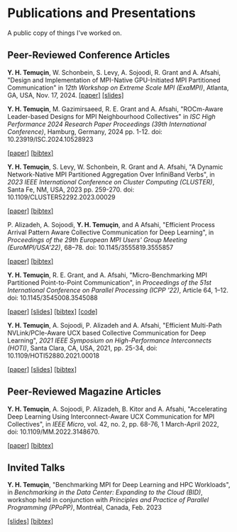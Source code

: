 # Publications and Presentations
A public copy of things I've worked on.

## Peer-Reviewed Conference Articles
**Y. H. Temuçin**, W. Schonbein, S. Levy, A. Sojoodi, R. Grant and A. Afsahi, "Design and Implementation of MPI-Native GPU-Initiated MPI Partitioned Communication" in *12th Workshop on Extreme Scale MPI (ExaMPI)*, Atlanta, GA, USA, Nov. 17, 2024.
[\[paper\]](./2024_ExaMPI/2024_ExaMPI.pdf) [\[slides\]](./2024_ExaMPI/2024_ExaMPI_slides.bib)

**Y. H. Temuçin**, M. Gazimirsaeed, R. E. Grant and A. Afsahi, "ROCm-Aware Leader-based Designs for MPI Neighbourhood Collectives" in *ISC High Performance 2024 Research Paper Proceedings (39th International Conference)*, Hamburg, Germany, 2024 pp. 1-12.  doi: 10.23919/ISC.2024.10528923

[\[paper\]](./2024_ISC/2024_ISC.pdf) [\[bibtex\]](./2024_ISC/2024_ISC.bib)

**Y. H. Temuçin**, S. Levy, W. Schonbein, R. Grant and A. Afsahi, "A Dynamic Network-Native MPI Partitioned Aggregation Over InfiniBand Verbs", in *2023 IEEE International Conference on Cluster Computing (CLUSTER)*, Santa Fe, NM, USA, 2023 pp. 259-270.
doi: 10.1109/CLUSTER52292.2023.00029

[\[paper\]](./2023_Cluster/2023_Cluster.pdf) [\[bibtex\]](./2023_Cluster/2023_Cluster.bib)

P. Alizadeh, A. Sojoodi, **Y. H. Temuçin**, and A Afsahi, "Efficient Process Arrival Pattern Aware Collective Communication for Deep Learning", in *Proceedings of the 29th European MPI Users' Group Meeting (EuroMPI/USA'22)*, 68–78.  doi: 10.1145/3555819.3555857

[\[paper\]](./2022_EuroMPI/2022_EuroMPI.pdf) [\[bibtex\]](./2022_EuroMPI/2022_EuroMPI.bib)

**Y. H. Temuçin**, R. E. Grant, and A. Afsahi, "Micro-Benchmarking MPI Partitioned Point-to-Point Communication", in *Proceedings of the 51st International Conference on Parallel Processing (ICPP '22)*, Article 64, 1–12. doi: 10.1145/3545008.3545088

[\[paper\]](./2022_ICPP/2022_ICPP.pdf) [\[slides\]](./2022_ICPP/2022_ICPP_slides.pdf) [\[bibtex\]](./2022_ICPP/2022_ICPP.bib) [\[code\]](https://github.com/Yiltan/MPI-Partitioned-Microbenchmarks)

**Y. H. Temuçin**, A. Sojoodi, P. Alizadeh and A. Afsahi, "Efficient Multi-Path NVLink/PCIe-Aware UCX based Collective Communication for Deep Learning", *2021 IEEE Symposium on High-Performance Interconnects (HOTI)*, Santa Clara, CA, USA, 2021, pp. 25-34, doi: 10.1109/HOTI52880.2021.00018

[\[paper\]](./2021_HotI/2021_HotI.pdf) [\[slides\]](./2021_HotI/2021_HotI_slides.pdf) [\[bibtex\]](./2021_HotI/2021_HotI.bib)

## Peer-Reviewed Magazine Articles
**Y. H. Temuçin**, A. Sojoodi, P. Alizadeh, B. Kitor and A. Afsahi, "Accelerating Deep Learning Using Interconnect-Aware UCX Communication for MPI Collectives", in *IEEE Micro*, vol. 42, no. 2, pp. 68-76, 1 March-April 2022, doi: 10.1109/MM.2022.3148670.

[\[paper\]](./2022_IEEE_Micro/2022_IEEE_Micro.pdf) [\[bibtex\]](./2022_IEEE_Micro/2022_IEEE_Micro.bib)

## Invited Talks
**Y. H. Temuçin**, "Benchmarking MPI for Deep Learning and HPC Workloads", in *Benchmarking in the Data Center: Expanding to the Cloud (BID)*, workshop held in conjunction with *Principles and Practice of Parallel Programming (PPoPP)*, Montréal, Canada, Feb. 2023

[\[slides\]](./2023_BID/2023_BID.pdf) [\[bibtex\]](./2023_BID/2023_BID.bib)
